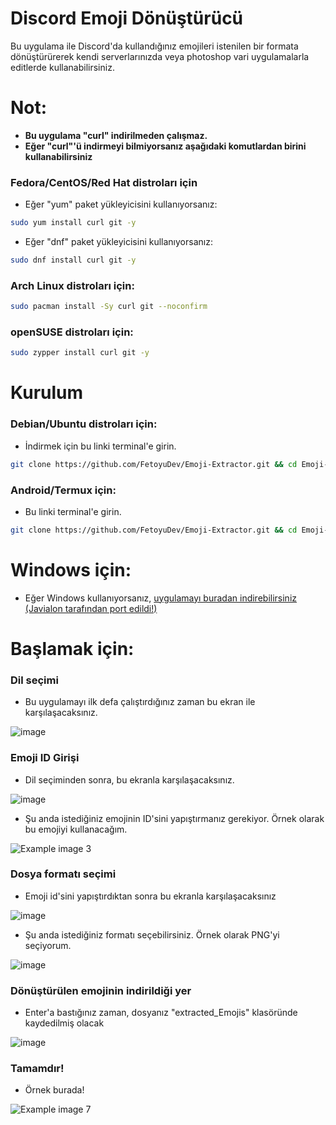 # Discord Emoji Dönüştürücü
Bu uygulama ile Discord'da kullandığınız emojileri istenilen bir formata dönüştürürerek kendi serverlarınızda veya photoshop vari uygulamalarla editlerde kullanabilirsiniz.

# Not:
- **Bu uygulama "curl" indirilmeden çalışmaz.**
- **Eğer "curl"'ü indirmeyi bilmiyorsanız aşağıdaki komutlardan birini kullanabilirsiniz**

### Fedora/CentOS/Red Hat distroları için
- Eğer "yum" paket yükleyicisini kullanıyorsanız:
```bash
sudo yum install curl git -y
```

- Eğer "dnf" paket yükleyicisini kullanıyorsanız:
```bash
sudo dnf install curl git -y
```

### Arch Linux distroları için:
```bash
sudo pacman install -Sy curl git --noconfirm
```

### openSUSE distroları için:
```bash
sudo zypper install curl git -y
```

# Kurulum
### Debian/Ubuntu distroları için:
- İndirmek için bu linki terminal'e girin.
```bash
git clone https://github.com/FetoyuDev/Emoji-Extractor.git && cd Emoji-Extractor && sudo chmod +X init.sh && sh init.sh
```
### Android/Termux için:
- Bu linki terminal'e girin.
```bash
git clone https://github.com/FetoyuDev/Emoji-Extractor.git && cd Emoji-Extractor && chmod +X init.sh && sh init.sh
```
# Windows için:
- Eğer Windows kullanıyorsanız, [uygulamayı buradan indirebilirsiniz (Javialon tarafından port edildi!)](https://github.com/Javialonqv/EmojiExtractorTool/releases/tag/Release)

# Başlamak için:
### Dil seçimi
- Bu uygulamayı ilk defa çalıştırdığınız zaman bu ekran ile karşılaşacaksınız.

![image](https://github.com/user-attachments/assets/c2064783-a108-4a98-a6a2-37da8177495c)


### Emoji ID Girişi
- Dil seçiminden sonra, bu ekranla karşılaşacaksınız.

![image](https://github.com/user-attachments/assets/691e3fd6-9db2-4712-a72c-7650362b583c)


- Şu anda istediğiniz emojinin ID'sini yapıştırmanız gerekiyor. Örnek olarak bu emojiyi kullanacağım.
  
![Example image 3](https://cdn.discordapp.com/attachments/1315079883944099840/1315113269056376842/image.png?ex=67563a2c&is=6754e8ac&hm=84b51cfd5e6ab49052f28d272fb4bd0d1c5d15e96d416e56fda9e79de9dec562&)

### Dosya formatı seçimi
- Emoji id'sini yapıştırdıktan sonra bu ekranla karşılaşacaksınız

![image](https://github.com/user-attachments/assets/b3099a8e-96eb-493b-87fd-72c7ee9051e9)


- Şu anda istediğiniz formatı seçebilirsiniz. Örnek olarak PNG'yi seçiyorum.

![image](https://github.com/user-attachments/assets/f99580a8-285a-456f-9ac9-dd7cd26ec837)


### Dönüştürülen emojinin indirildiği yer
- Enter'a bastığınız zaman, dosyanız "extracted_Emojis" klasöründe kaydedilmiş olacak

![image](https://github.com/user-attachments/assets/74edf39f-aeea-4855-b76b-6dca26c3e20d)


### Tamamdır!
- Örnek burada!

![Example image 7](https://cdn.discordapp.com/attachments/1315079883944099840/1315115915461005344/extracted_857803527422083094.png?ex=67563ca3&is=6754eb23&hm=cdfe278ef9d71fe3fecdad4203f5f546bfbe177124d56fd67636be633fb37cce&)
